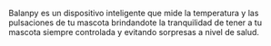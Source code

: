 Balanpy es un dispositivo inteligente que mide la temperatura y las pulsaciones de tu mascota brindandote la tranquilidad de tener a tu mascota siempre controlada y evitando sorpresas a nivel de salud.